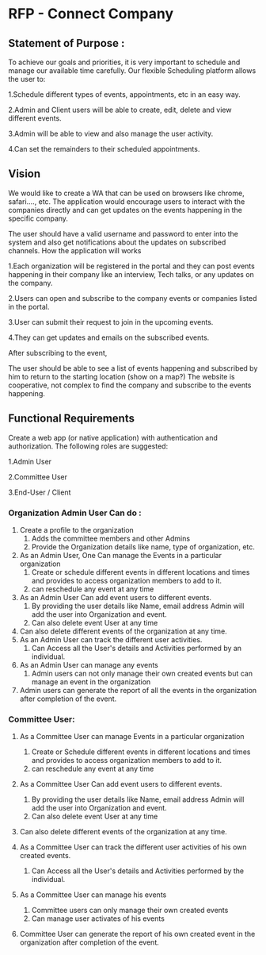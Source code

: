 # RFP - Connect Company

## Statement of Purpose :

To achieve our goals and priorities, it is very important to schedule and manage our available time carefully. Our flexible Scheduling platform allows the user to:

1.Schedule different types of events, appointments, etc in an easy way.

2.Admin and Client users will be able to create, edit, delete and view different events.

3.Admin will be able to view and also manage the user activity.

4.Can set the remainders to their scheduled appointments.
## Vision
We would like to create a WA that can be used on browsers like chrome, safari…., etc. The application would encourage users to interact with the companies directly and can get updates on the events happening in the specific company.

The user should have a valid username and password to enter into the system and also get notifications about the updates on subscribed channels. How the application will works

1.Each organization will be registered in the portal and they can post events happening in their company like an interview, Tech talks, or any updates on the company.

2.Users can open and subscribe to the company events or companies listed in the portal.

3.User can submit their request to join in the upcoming events.

4.They can get updates and emails on the subscribed events.

After subscribing to the event,

The user should be able to see a list of events happening and subscribed by him to return to the starting location (show on a map?) The website is cooperative, not complex to find the company and subscribe to the events happening.

## Functional Requirements

Create a web app (or native application) with authentication and authorization. The following roles are suggested:

1.Admin User

2.Committee User

3.End-User / Client

### Organization Admin User Can do :
1.	Create a profile to  the organization  
	1.	Adds the committee members and other Admins
	2.	Provide the Organization details like name, type of organization, etc.
2.	As an Admin User, One  Can manage the Events in a particular organization
	1.	Create or schedule different events in different locations and times and provides to access organization members to add to it.
	2.	can reschedule any event at any time
3.	As an Admin User Can add event users to different events.
	1.	By providing the user details like Name, email address  Admin will add the user into Organization and event.
	2.	Can also delete event User at any time 
4.	Can also delete different events of the organization at any time.
5.	As an Admin User can track the different user activities.
	1.	Can Access all the User's details and Activities performed by an individual.
6.	As an Admin User can manage any events
	1.	Admin users can not only manage their own created events but can manage an event in the organization
7.	Admin users can generate the report of all the events in the organization after completion of the event.

### Committee User:
1.	As a Committee User can manage Events in a particular organization
	1.	Create or Schedule different events in different locations and times and provides to access organization members to add to it.
	2.	can reschedule any event at any time

2.	As a Committee User Can add event users to different events.
	1.	By providing the user details like Name, email address  Admin will add the user into Organization and event.
	2.	Can also delete event User at any time 
3.	Can also delete different events of the organization at any time.
4.	As a Committee User can track the different user activities of his own created events.
	1.	Can Access all the User's details and Activities performed by the individual.
5.	As a Committee User can manage his events
	1.	Committee users can only manage their own created events 
	2.	Can manage user activates of his events 
6.	Committee User can generate the report of his own created event in the organization after completion of the event.
    
